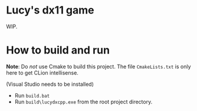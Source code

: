# Lucy's dx11 game

WIP. 

# How to build and run

**Note**: Do *not* use Cmake to build this project. The file `CmakeLists.txt` is only here to get CLion intellisense.

(Visual Studio needs to be installed)

- Run `build.bat` 
- Run `build\lucydxcpp.exe` from the root project directory.